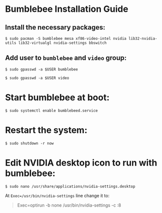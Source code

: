 <!--
Copyright © 2017 Khue Doan - All Rights Reserved
You may use, distribute and modify this code under the terms of the GNU GENERAL PUBLIC LICENSE license.
You should have received a copy of the GNU GENERAL PUBLIC LICENSE license with this file. If not, please visit https://www.gnu.org/licenses/gpl-3.0.en.html
-->

# Bumblebee Installation Guide

## Install the necessary packages:

`$ sudo pacman -S bumblebee mesa xf86-video-intel nvidia lib32-nvidia-utils lib32-virtualgl nvidia-settings bbswitch`

## Add user to `bumblebee` and `video` group:

`$ sudo gpasswd -a $USER bumblebee`

`$ sudo gpasswd -a $USER video`

# Start bumblebee at boot:

`$ sudo systemctl enable bumblebeed.service`

# Restart the system:

`$ sudo shutdown -r now`

# Edit NVIDIA desktop icon to run with bumblebee:

`$ sudo nano /usr/share/applications/nvidia-settings.desktop`

At `Exec=/usr/bin/nvidia-settings` line change it to:

> Exec=optirun -b none /usr/bin/nvidia-settings -c :8
